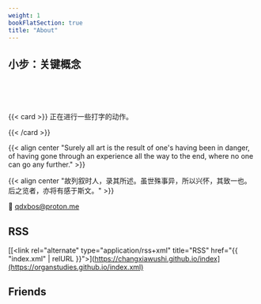 ```yaml
---
weight: 1
bookFlatSection: true
title: "About"
---
```





## 小步：关键概念
<br>
<br>
<br>

{{< card >}}
正在进行一些打字的动作。

{{< /card >}}






{{< align center "Surely all art is the result of one's having been in danger, of having gone through an experience all the way to the end, where no one can go any further." >}}


{{< align center "故列叙时人，录其所述。虽世殊事异，所以兴怀，其致一也。后之览者，亦将有感于斯文。" >}}


📮 qdxbos@proton.me


## RSS

[[<link rel="alternate" type="application/rss+xml" title="RSS" href="{{ "index.xml" | relURL }}">](https://changxiawushi.github.io/index](https://organstudies.github.io/index.xml)



## Friends








